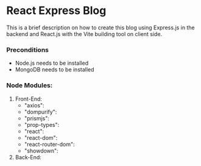 # React Express Blog
This is a brief description on how to create this blog using Express.js in the backend and React.js with the Vite building tool on client side.
### Preconditions
- Node.js needs to be installed
- MongoDB needs to be installed


### Node Modules:
  1) Front-End:
     - "axios": 
     - "dompurify": 
     - "prismjs": 
     - "prop-types": 
     - "react": 
     - "react-dom": 
     - "react-router-dom": 
     - "showdown": 
  3) Back-End:
     
  
